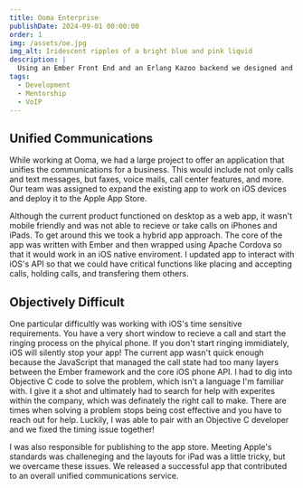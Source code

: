 ```yaml
---
title: Ooma Enterprise
publishDate: 2024-09-01 00:00:00
order: 1
img: /assets/oe.jpg
img_alt: Iridescent ripples of a bright blue and pink liquid
description: |
  Using an Ember Front End and an Erlang Kazoo backend we designed and built a unified communications app for business phones
tags:
  - Development
  - Mentorship
  - VoIP
---
```


## Unified Communications

While working at Ooma, we had a large project to offer an application that unifies the communications for a business. This would include not only calls and text messages, but faxes, voice mails, call center features, and more. Our team was assigned to expand the existing app to work on iOS devices and deploy it to the Apple App Store.

Although the current product functioned on desktop as a web app, it wasn't mobile friendly and was not able to recieve or take calls on iPhones and iPads. To get around this we took a hybrid app approach. The core of the app was written with Ember and then wrapped using Apache Cordova so that it would work in an iOS native enviroment. I updated app to interact with iOS's API so that we could have critical functions like placing and accepting calls, holding calls, and transfering them others.

## Objectively Difficult

One particular difficultly was working with iOS's time sensitive requirements. You have a very short window to recieve a call and start the ringing process on the phyical phone. If you don't start ringing immidiately, iOS will silently stop your app! The current app wasn't quick enough because the JavaScript that managed the call state had too many layers between the Ember framework and the core iOS phone API. I had to dig into Objective C code to solve the problem, which isn't a language I'm familiar with. I give it a shot and ultimately had to search for help with experites within the company, which was definately the right call to make. There are times when solving a problem stops being cost effective and you have to reach out for help. Luckily, I was able to pair with an Objective C developer and we fixed the timing issue together!

I was also responsible for publishing to the app store. Meeting Apple's standards was challeneging and the layouts for iPad was a little tricky, but we overcame these issues. We released a successful app that contributed to an overall unified communications service.


